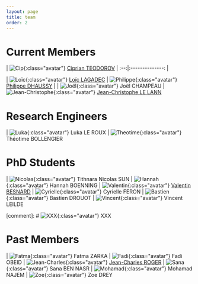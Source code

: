 ```yaml
---
layout: page
title: team
order: 2
---
```


# Current Members

| ![Cip](/images/people/cip.jpeg){:class="avatar"} [Ciprian TEODOROV](https://www.ensta-bretagne.fr/teodorov) |
:--:|:--------------:
|

| ![Loïc](/images/people/loic.jpeg){:class="avatar"} [Loïc LAGADEC](https://www.ensta-bretagne.fr/lagadec/) | ![Philippe](/images/people/Philippe.jpg){:class="avatar"} [Philippe DHAUSSY](https://www.ensta-bretagne.fr/dhaussy) |
| ![Joël](/images/people/joel.jpeg){:class="avatar"} Joël CHAMPEAU | ![Jean-Christophe](/images/people/jean-christophe.jpg){:class="avatar"} [Jean-Christophe LE LANN](http://www.jcll.fr/)

# Research Engineers

| ![Luka](/images/people/luka.png){:class="avatar"} Luka LE ROUX | ![Theotime](/images/people/theotime_bollengier.jpg){:class="avatar"} Théotime BOLLENGIER

# PhD Students

| ![Nicolas](/images/people/nicolas_tithnara_sun.jpg){:class="avatar"} Tithnara Nicolas SUN
| ![Hannah](/images/people/boenning_hannah.jpg){:class="avatar"} Hannah BOENNING
| ![Valentin](/images/people/valentin.jpg){:class="avatar"} [Valentin BESNARD](https://www.researchgate.net/profile/Valentin_Besnard)
| ![Cyrielle](/images/people/cyrielle_feron.jpg){:class="avatar"} Cyrielle FERON
| ![Bastien](/images/people/bastien_drouot.jpg){:class="avatar"} Bastien DROUOT
| ![Vincent](/images/people/vincent_leilde.png){:class="avatar"} Vincent LEILDE

[comment]: # ![XXX](/images/people/member.png){:class="avatar"} XXX

# Past Members

| ![Fatma](/images/people/fatma_zarka.jpg){:class="avatar"} Fatma ZARKA
| ![Fadi](/images/people/fadi_obeid.jpg){:class="avatar"} Fadi OBEID
| ![Jean-Charles](/images/people/jean-charles.jpeg){:class="avatar"} [Jean-Charles ROGER](https://www.linkedin.com/in/jeancharlesroger)
| ![Sana](/images/people/sana_ben_nasr.jpg){:class="avatar"} Sana BEN NASR
| ![Mohamad](/images/people/mohamad_najem.jpg){:class="avatar"} Mohamad NAJEM
| ![Zoe](/images/people/zoe.drey.jpg){:class="avatar"} Zoe DREY